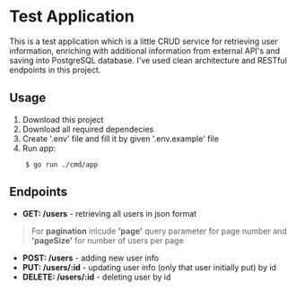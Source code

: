 # Test Application

This is a test application which is a little CRUD service for retrieving user information, enriching with additional information from external API's and saving into PostgreSQL database. I've used clean architecture and RESTful endpoints in this project. 

## Usage

1. Download this project
2. Download all required dependecies
3. Create '.env' file and fill it by given '.env.example' file
4. Run app:
```console
    $ go run ./cmd/app
```

## Endpoints

- **GET: /users** - retrieving all users in json format
> For **pagination** inlcude **'page'** query parameter for page number and **'pageSize'** for number of users per page



- **POST: /users** - adding new user info
- **PUT: /users/:id** - updating user info (only that user initially put) by id
- **DELETE: /users/:id** - deleting user by id